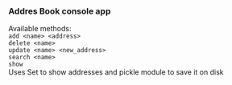 ### Addres Book console app
Available methods: \
  `add <name> <address>` \
  `delete <name>` \
  `update <name> <new_address>` \
  `search <name>` \
  `show` \
Uses Set to show addresses and pickle module to save it on disk

